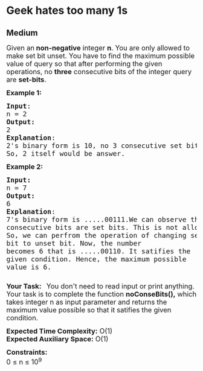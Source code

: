 # Geek hates too many 1s
## Medium
<div class="problems_problem_content__Xm_eO"><p><span style="font-size:18px">Given an<strong>&nbsp;non-negative</strong> integer <strong>n</strong>. You are only allowed to make set bit unset. You have to find&nbsp;the maximum possible value of query so that after performing the given operations, no <strong>three</strong>&nbsp;consecutive bits of the integer query are <strong>set-bits</strong>.&nbsp;</span></p>

<p><span style="font-size:18px"><strong>Example 1:</strong></span></p>

<pre><span style="font-size:18px"><strong>Input</strong>:
n = 2
<strong>Output:</strong>&nbsp;
2
<strong>Explanation</strong>: 
2's binary form is 10, no 3 consecutive set bits are here. 
So, 2 itself would be answer.</span></pre>

<p><span style="font-size:18px"><strong>Example 2:</strong></span></p>

<pre><span style="font-size:18px"><strong>Input:</strong>
n = 7
<strong>Output:&nbsp;
</strong>6
<strong>Explanation</strong>: 
7's binary form is .....00111.We can observe that 3
consecutive bits are set bits. This is not allowed.
So, we can perfrom the operation of changing set 
bit to unset bit. Now, the number 
becomes 6 that is .....00110. It satifies the 
given condition. Hence, the maximum possible 
value is 6.</span>

</pre>

<p><span style="font-size:18px"><strong>Your Task:&nbsp;&nbsp;</strong> You don't need to read&nbsp;input&nbsp;or print anything. Your task is to complete the function&nbsp;<strong>noConseBits(),</strong>&nbsp;which takes integer n as input parameter&nbsp;and returns the maximum value possible so that it satifies the given condition.</span></p>

<p><span style="font-size:18px"><strong>Expected Time Complexity:</strong> O(1)<br>
<strong>Expected Auxiliary Space:</strong> O(1)</span></p>

<p><span style="font-size:18px"><strong>Constraints:</strong><br>
0 ≤ n ≤ 10<sup>9</sup></span></p>

<p>&nbsp;</p>
</div>